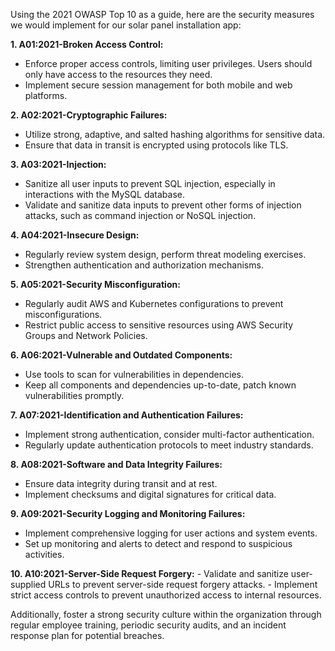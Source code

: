 Using the 2021 OWASP Top 10 as a guide, here are the security measures we would implement for our solar panel installation app:

**1. A01:2021-Broken Access Control:**
   - Enforce proper access controls, limiting user privileges. Users should only have access to the resources they need.
   - Implement secure session management for both mobile and web platforms.

**2. A02:2021-Cryptographic Failures:**
   - Utilize strong, adaptive, and salted hashing algorithms for sensitive data.
   - Ensure that data in transit is encrypted using protocols like TLS.

**3. A03:2021-Injection:**
   - Sanitize all user inputs to prevent SQL injection, especially in interactions with the MySQL database.
   - Validate and sanitize data inputs to prevent other forms of injection attacks, such as command injection or NoSQL injection.

**4. A04:2021-Insecure Design:**
   - Regularly review system design, perform threat modeling exercises.
   - Strengthen authentication and authorization mechanisms.

**5. A05:2021-Security Misconfiguration:**
   - Regularly audit AWS and Kubernetes configurations to prevent misconfigurations.
   - Restrict public access to sensitive resources using AWS Security Groups and Network Policies.

**6. A06:2021-Vulnerable and Outdated Components:**
   - Use tools to scan for vulnerabilities in dependencies.
   - Keep all components and dependencies up-to-date, patch known vulnerabilities promptly.

**7. A07:2021-Identification and Authentication Failures:**
   - Implement strong authentication, consider multi-factor authentication.
   - Regularly update authentication protocols to meet industry standards.

**8. A08:2021-Software and Data Integrity Failures:**
   - Ensure data integrity during transit and at rest.
   - Implement checksums and digital signatures for critical data.

**9. A09:2021-Security Logging and Monitoring Failures:**
   - Implement comprehensive logging for user actions and system events.
   - Set up monitoring and alerts to detect and respond to suspicious activities.

**10. A10:2021-Server-Side Request Forgery:**
    - Validate and sanitize user-supplied URLs to prevent server-side request forgery attacks.
    - Implement strict access controls to prevent unauthorized access to internal resources.

Additionally, foster a strong security culture within the organization through regular employee training, periodic security audits, and an incident response plan for potential breaches.